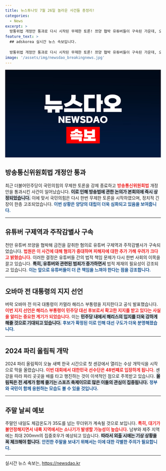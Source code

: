 ```yaml
---
title: 뉴스투나잇 7월 26일 놀라운 사건들 총정리!
categories:
  - News
excerpt: >
  방통위법 개정안 통과로 다시 시작된 무제한 토론! 쯔양 협박 유튜버들이 구속된 가운데, 오바마의 해리스 지지로 민주당의 대선전이 뜨거워집니다. 파리 올림픽 개막과 무더위 속 소나기도 놓치지 마세요!
feature_text: >
  ## adskorea 실시간 뉴스 속보입니다.

  방통위법 개정안 통과로 다시 시작된 무제한 토론! 쯔양 협박 유튜버들이 구속된 가운데, 오바마의 해리스 지지로 민주당의 대선전이 뜨거워집니다. 파리 올림픽 개막과 무더위 속 소나기도 놓치지 마세요!
image: '/assets/img/newsdao_breakingnews.jpg'
---
```


<p><img src="/assets/img/newsdao_breakingnews.jpg" alt="adskorea 속보" /></p>

<h2 data-ke-size="size26">방송통신위원회법 개정안 통과</h2>

<p data-ke-size="size16">최근 더불어민주당이 국민의힘의 무제한 토론을 강제 종료하고 <b><span style="color: #ee2323;">방송통신위원회법</span></b> 개정안을 통과시킨 사건이 일어났습니다. <b><span style="background-color: #21538527;">이로 인해 방송법에 관한 논의가 본회의에 즉시 상정되었습니다.</span></b> 이에 맞서 국민의힘은 다시 한번 무제한 토론을 시작하였으며, 정치적 긴장이 한층 고조되었습니다. <b><span style="color: #1a5490;">이번 상황은 양당의 대립이 더욱 심화되고 있음을 보여줍니다.</span></b></p>

<hr>

<h2 data-ke-size="size26">유튜버 구제역과 주작감별사 구속</h2>

<p data-ke-size="size16">천만 유튜버 쯔양을 협박해 금전을 갈취한 혐의로 유튜버 구제역과 주작감별사가 구속되었습니다. <b><span style="color: #ee2323;">법원은 이 사건에 대해 혐의가 중대하며 피해자에 대한 추가 가해 우려가 크다고 밝혔습니다.</span></b> 이러한 결정은 유튜버들 간의 법적 책임 문제가 다시 한번 사회의 이목을 끌고 있습니다. <b><span style="background-color: #21538527;">특히, 유튜버와 관련된 범죄가 증가하면서</span></b> 법적 제재의 필요성이 강조되고 있습니다. <b><span style="color: #1a5490;">이는 앞으로 유튜버들이 더 큰 책임을 느껴야 한다는 점을 강조합니다.</span></b></p>

<hr>

<h2 data-ke-size="size26">오바마 전 대통령의 지지 선언</h2>

<p data-ke-size="size16">버락 오바마 전 미국 대통령이 카멀라 해리스 부통령을 지지한다고 공식 발표했습니다. <b><span style="color: #ee2323;">이번 지지 선언은 해리스 부통령이 민주당 대선 후보로서 확고한 지지를 받고 있다는 사실을 알리는 중요한 계기가 되었습니다.</span></b> 이는 <b><span style="background-color: #21538527;">민주당 내에서 해리스의 입지를 더욱 강하게 해줄 것으로 기대되고 있습니다.</span></b> <b><span style="color: #1a5490;">후보가 확정된 이로 인해 대선 구도가 더욱 분명해졌습니다.</span></b></p>

<hr>

<h2 data-ke-size="size26">2024 파리 올림픽 개막</h2>

<p data-ke-size="size16">2024 파리 올림픽이 오늘 새벽 한국 시간으로 첫 센강에서 열리는 수상 개막식을 시작으로 막을 올렸습니다. <b><span style="color: #ee2323;">이번 대회에서 대한민국 선수단은 48번째로 입장하게 됩니다.</span></b> 센강을 따라 파리 곳곳을 배를 타고 행진하는 것이 이색적인 점으로 주목받고 있습니다. <b><span style="background-color: #21538527;">올림픽은 전 세계가 함께 즐기는 스포츠 축제이므로 많은 이들의 관심이 집중됩니다.</span></b> <b><span style="color: #1a5490;">정부와 국민이 함께 응원하는 모습도 볼 수 있을 것입니다.</span></b></p>

<hr>

<h2 data-ke-size="size26">주말 날씨 예보</h2>

<p data-ke-size="size16">주말인 내일도 체감온도가 35도를 넘는 무더위가 계속될 것으로 보입니다. <b><span style="color: #ee2323;">특히, 대기가 불안정해지면서 내륙 지역에서는 소나기가 발생할 가능성이 높습니다.</span></b> 남부와 제주 지역에는 최대 200mm의 집중호우가 예상되고 있습니다. <b><span style="background-color: #21538527;">따라서 외출 시에는 기상 상황을 꼭 체크해야 합니다.</span></b> <b><span style="color: #1a5490;">안전한 주말을 보내기 위해서는 이에 대한 각별한 주의가 필요합니다.</span></b></p>

<hr>
실시간 뉴스 속보는, <a href="https://newsdao.kr" rel="dofollow">https://newsdao.kr</a>


